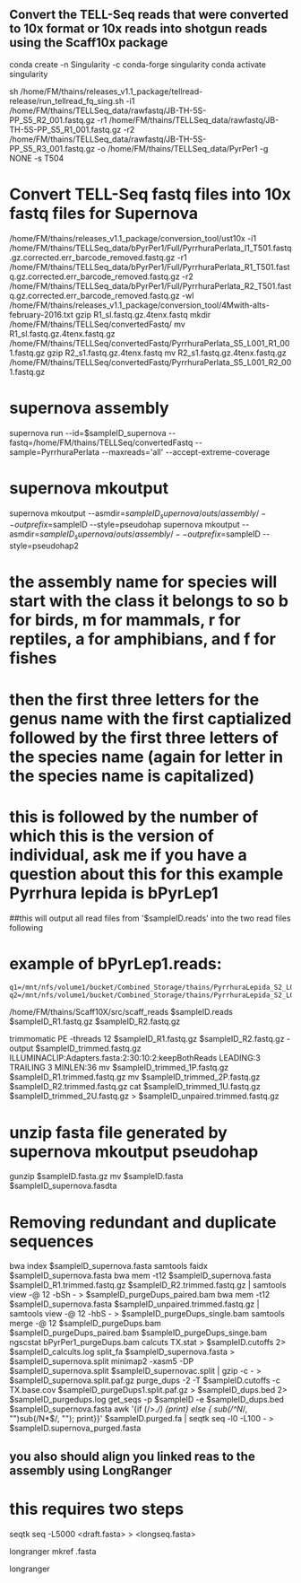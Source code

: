 ## Convert the TELL-Seq reads that were converted to 10x format or 10x reads into shotgun reads using the Scaff10x package
conda create -n Singularity -c conda-forge singularity
conda activate singularity

sh /home/FM/thains/releases_v1.1_package/tellread-release/run_tellread_fq_sing.sh -i1 /home/FM/thains/TELLSeq_data/rawfastq/JB-TH-5S-PP_S5_R2_001.fastq.gz -r1 /home/FM/thains/TELLSeq_data/rawfastq/JB-TH-5S-PP_S5_R1_001.fastq.gz -r2 /home/FM/thains/TELLSeq_data/rawfastq/JB-TH-5S-PP_S5_R3_001.fastq.gz -o /home/FM/thains/TELLSeq_data/PyrPer1 -g NONE -s T504

# Convert TELL-Seq fastq files into 10x fastq files for Supernova
/home/FM/thains/releases_v1.1_package/conversion_tool/ust10x -i1 /home/FM/thains/TELLSeq_data/bPyrPer1/Full/PyrrhuraPerlata_I1_T501.fastq.gz.corrected.err_barcode_removed.fastq.gz -r1 /home/FM/thains/TELLSeq_data/bPyrPer1/Full/PyrrhuraPerlata_R1_T501.fastq.gz.corrected.err_barcode_removed.fastq.gz -r2 /home/FM/thains/TELLSeq_data/bPyrPer1/Full/PyrrhuraPerlata_R2_T501.fastq.gz.corrected.err_barcode_removed.fastq.gz -wl /home/FM/thains/releases_v1.1_package/conversion_tool/4Mwith-alts-february-2016.txt
gzip R1_sl.fastq.gz.4tenx.fastq
mkdir /home/FM/thains/TELLSeq/convertedFastq/
mv R1_sl.fastq.gz.4tenx.fastq.gz /home/FM/thains/TELLSeq/convertedFastq/PyrrhuraPerlata_S5_L001_R1_001.fastq.gz
gzip R2_s1.fastq.gz.4tenx.fastq
mv R2_s1.fastq.gz.4tenx.fastq.gz /home/FM/thains/TELLSeq/convertedFastq/PyrrhuraPerlata_S5_L001_R2_001.fastq.gz

# supernova assembly
supernova run --id=$sampleID_supernova --fastq=/home/FM/thains/TELLSeq/convertedFastq --sample=PyrrhuraPerlata --maxreads='all' --accept-extreme-coverage

# supernova mkoutput
supernova mkoutput --asmdir=$sampleID_supernova/outs/assembly/ --outprefix=$sampleID --style=pseudohap
supernova mkoutput --asmdir=$sampleID_supernova/outs/assembly/ --outprefix=$sampleID --style=pseudohap2

# the assembly name for species will start with the class it belongs to so b for birds, m for mammals, r for reptiles, a for amphibians, and f for fishes
# then the first three letters for the genus name with the first captialized followed by the first three letters of the species name (again for letter in the species name is capitalized)
# this is followed by the number of which this is the version of individual, ask me if you have a question about this for this example Pyrrhura lepida is bPyrLep1

##this will output all read files from '$sampleID.reads' into the two read files following
# example of bPyrLep1.reads:
	q1=/mnt/nfs/volume1/bucket/Combined_Storage/thains/PyrrhuraLepida_S2_L001_R1_001.fastq.gz
	q2=/mnt/nfs/volume1/bucket/Combined_Storage/thains/PyrrhuraLepida_S2_L001_R2_001.fastq.gz

/home/FM/thains/Scaff10X/src/scaff_reads $sampleID.reads $sampleID_R1.fastq.gz $sampleID_R2.fastq.gz

trimmomatic PE -threads 12 $sampleID_R1.fastq.gz $sampleID_R2.fastq.gz -output $sampleID_trimmed.fastq.gz ILLUMINACLIP:Adapters.fasta:2:30:10:2:keepBothReads LEADING:3 TRAILING 3 MINLEN:36
mv $sampleID_trimmed_1P.fastq.gz $sampleID_R1.trimmed.fastq.gz
mv $sampleID_trimmed_2P.fastq.gz $sampleID_R2.trimmed.fastq.gz
cat $sampleID_trimmed_1U.fastq.gz $sampleID_trimmed_2U.fastq.gz > $sampleID_unpaired.trimmed.fastq.gz

# unzip fasta file generated by supernova mkoutput pseudohap
gunzip $sampleID.fasta.gz
mv $sampleID.fasta $sampleID_supernova.fasdta

# Removing redundant and duplicate sequences
bwa index $sampleID_supernova.fasta
samtools faidx $sampleID_supernova.fasta
bwa mem -t12 $sampleID_supernova.fasta $sampleID_R1.trimmed.fastq.gz $sampleID_R2.trimmed.fastq.gz | samtools view -@ 12 -bSh - > $sampleID_purgeDups_paired.bam
bwa mem -t12 $sampleID_supernova.fasta $sampleID_unpaired.trimmed.fastq.gz | samtools view -@ 12 -hbS - > $sampleID_purgeDups_single.bam
samtools merge -@ 12 $sampleID_purgeDups.bam $sampleID_purgeDups_paired.bam $sampleID_purgeDups_singe.bam
ngscstat bPyrPer1_purgeDups.bam
calcuts TX.stat > $sampleID.cutoffs 2> $sampleID_calcults.log
split_fa $sampleID_supernova.fasta > $sampleID_supernova.split
minimap2 -xasm5 -DP $sampleID_supernova.split $sampleID_supernovac.split | gzip -c - > $sampleID_supernova.split.paf.gz
purge_dups -2 -T $sampleID.cutoffs -c TX.base.cov $sampleID_purgeDups1.split.paf.gz > $sampleID_dups.bed 2> $sampleID_purgedups.log
get_seqs -p $sampleID -e $sampleID_dups.bed $sampleID_supernova.fasta
awk '{if (/>.*/) {print} else { sub(/^N*/, "")sub(/N*$/, ""); print}}' $sampleID.purged.fa | seqtk seq -l0 -L100 - > $sampleID.supernova_purged.fasta

## you also should align you linked reas to the assembly using LongRanger
# this requires two steps

seqtk seq -L5000 <draft.fasta> > <longseq.fasta>

longranger mkref <longseq>.fasta

longranger 